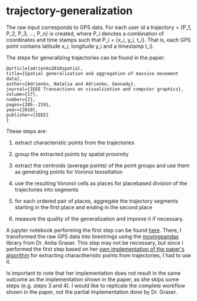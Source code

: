 # trajectory-generalization

The raw input corresponds to GPS data. For each user id a trajectory = {P_1, P_2, P_3, ..., P_n} is created, where P_i  denotes a combination of coordinates and time stamps such that P_i  = {x_i, y_i, t_i}. That is, each GPS point contains latitude x_i, longitude y_i and a timestamp t_i).

The steps for generalizing trajectories can be found in  the paper:

    @article{adrienko2010spatial,
    title={Spatial generalization and aggregation of massive movement data},
    author={Adrienko, Natalia and Adrienko, Gennady},
    journal={IEEE Transactions on visualization and computer graphics},
    volume={17},
    number={2},
    pages={205--219},
    year={2010},
    publisher={IEEE}
    }

These steps are:

1. extract characteristic points from the trajectories

2. group the extracted points by spatial proximity

3. extract the centroids (average points) of the point
groups and use them as generating points for
Voronoi tessellation

4. use the resulting Voronoi cells as places for placebased
division of the trajectories into segments

5. for each ordered pair of places, aggregate the
trajectory segments starting in the first place and
ending in the second place

6. measure the quality of the generalization and
improve it if necessary.

A jupyter notebook performing the first step can be found [here](https://github.com/csmontt/trajectory-generalization/blob/master/trajectory_generalization.ipynb). There, I transformed the raw GPS data into linestrings using the [movingpandas](https://github.com/anitagraser/movingpandas) library from Dr. Anita Graser. This step may not be necessary, but since I performed the first step based on her [own implementation of the paper's algorithm](https://anitagraser.com/2017/10/13/movement-data-in-gis-extra-trajectory-generalization-code-and-sample-data/) for extracting charactheristic points from trajectories, I had to use it. 

Is important to note that her implementation does not result in the same outcome as the implementation shown in the paper, as she skips some steps (e.g. steps 3 and 4). I would like to replicate the complete workflow shown in the paper, not the partial implementation done by Dr. Graser.
